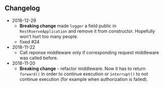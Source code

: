 ## Changelog

* 2018-12-29
    * **Breaking change** made `logger` a field public in `RestRserveApplication` and remove it from constructor. Hopefully won't hurt too many people. 
    * fixed #24
* 2018-11-22
    * Call reponse middleware only if corresponding request middleware was called before.
* 2018-11-20
    * **Breaking change** - refactor middleware. Now it has to return `forward()` in order to continue execution or `interrupt()` to not continue execution (for example when authorization is failed).
